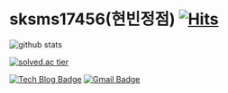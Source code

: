 # sksms17456(현빈정점) [![Hits](https://hits.seeyoufarm.com/api/count/incr/badge.svg?url=https%3A%2F%2Fgithub.com%2Fsksms17456)](https://hits.seeyoufarm.com)

<!--
**sksms17456/sksms17456** is a ✨ _special_ ✨ repository because its `README.md` (this file) appears on your GitHub profile.

Here are some ideas to get you started:

- 🔭 I’m currently working on ...
- 🌱 I’m currently learning ...
- 👯 I’m looking to collaborate on ...
- 🤔 I’m looking for help with ...
- 💬 Ask me about ...
- 📫 How to reach me: ...
- 😄 Pronouns: ...
- ⚡ Fun fact: ...
-->
![github stats](https://github-readme-stats.vercel.app/api?username=sksms17456&show_icons=true)

[![solved.ac tier](http://mazassumnida.wtf/api/generate_badge?boj=sksms17456)](https://solved.ac/sksms17456)

[![Tech Blog Badge](http://img.shields.io/badge/-Tech%20blog-black?style=flat-square&logo=github&link=https://sksms17456.github.io/)](https://sksms17456.github.io/) [![Gmail Badge](https://img.shields.io/badge/Gmail-d14836?style=flat-square&logo=Gmail&logoColor=white&link=mailto:sksms17456@gmail.com)](mailto:sksms17456@gmail.com)
